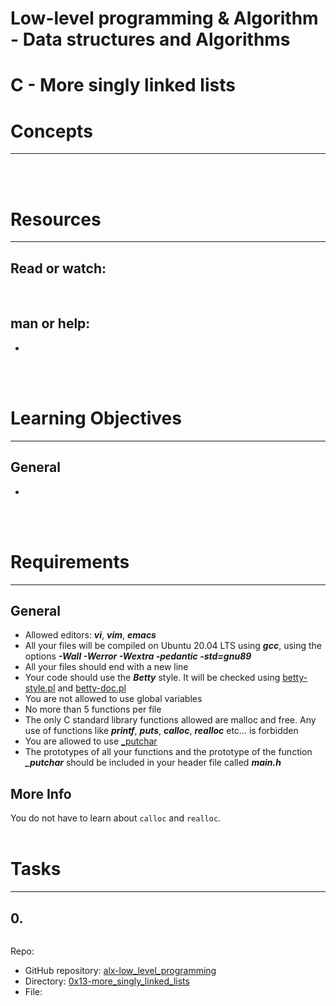 # Low-level programming & Algorithm - Data structures and Algorithms
# C - More singly linked lists



# Concepts
--------------------------------------------------------------------------
[]()
<br /><br />



# Resources
--------------------------------------------------------------------------
## Read or watch:
[]() <br />

## man or help:
- 
<br /><br />



# Learning Objectives
--------------------------------------------------------------------------
## General
* 
<br /><br />



# Requirements
--------------------------------------------------------------------------
## General
* Allowed editors: ***vi***, ***vim***, ***emacs***
* All your files will be compiled on Ubuntu 20.04 LTS using ***gcc***, using the options ***-Wall -Werror -Wextra -pedantic -std=gnu89***
* All your files should end with a new line
* Your code should use the ***Betty*** style. It will be checked using [betty-style.pl](https://github.com/holbertonschool/Betty/blob/master/betty-style.pl) and [betty-doc.pl](https://github.com/holbertonschool/Betty/blob/master/betty-doc.pl)
* You are not allowed to use global variables
* No more than 5 functions per file
* The only C standard library functions allowed are malloc and free. Any use of functions like ***printf***, ***puts***, ***calloc***, ***realloc*** etc… is forbidden
* You are allowed to use [_putchar](https://github.com/pie972/alx-low_level_programming/blob/master/0x04-more_functions_nested_loops/_putchar.c)
* The prototypes of all your functions and the prototype of the function ***_putchar*** should be included in your header file called ***main.h***

## More Info
You do not have to learn about ```calloc``` and ```realloc```.
<br /><br />



# Tasks
--------------------------------------------------------------------------
## 0. 

```bash
```
Repo:
- GitHub repository: [alx-low_level_programming](https://github.com/pie972/alx-low_level_programming)
- Directory: [0x13-more_singly_linked_lists](https://github.com/pie972/alx-low_level_programming/blob/master/0x13-more_singly_linked_lists)
- File: [](https://github.com/pie972/alx-low_level_programming/blob/master/0x13-more_singly_linked_lists/)<br />



## 
